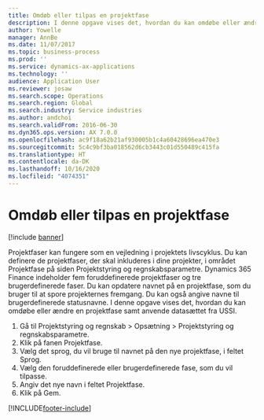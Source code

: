 ```yaml
---
title: Omdøb eller tilpas en projektfase
description: I denne opgave vises det, hvordan du kan omdøbe eller ændre en projektfase.
author: Yowelle
manager: AnnBe
ms.date: 11/07/2017
ms.topic: business-process
ms.prod: ''
ms.service: dynamics-ax-applications
ms.technology: ''
audience: Application User
ms.reviewer: josaw
ms.search.scope: Operations
ms.search.region: Global
ms.search.industry: Service industries
ms.author: andchoi
ms.search.validFrom: 2016-06-30
ms.dyn365.ops.version: AX 7.0.0
ms.openlocfilehash: ac9f18a62b21af930005b1c4a60428696ea470e3
ms.sourcegitcommit: 5c4c9bf3ba018562d6cb3443c01d550489c415fa
ms.translationtype: HT
ms.contentlocale: da-DK
ms.lasthandoff: 10/16/2020
ms.locfileid: "4074351"
---
```

# <a name="rename-or-modify-a-project-stage"></a>Omdøb eller tilpas en projektfase

[!include [banner](../../includes/banner.md)]

Projektfaser kan fungere som en vejledning i projektets livscyklus. Du kan definere de projektfaser, der skal inkluderes i dine projekter, i området Projektfase på siden Projektstyring og regnskabsparametre. Dynamics 365 Finance indeholder fem foruddefinerede projektfaser og tre brugerdefinerede faser. Du kan opdatere navnet på en projektfase, som du bruger til at spore projekternes fremgang. Du kan også angive navne til brugerdefinerede statusnavne. I denne opgave vises det, hvordan du kan omdøbe eller ændre en projektfase samt anvende datasættet fra USSI.

1. Gå til Projektstyring og regnskab > Opsætning > Projektstyring og regnskabsparametre.
2. Klik på fanen Projektfase.
3. Vælg det sprog, du vil bruge til navnet på den nye projektfase, i feltet Sprog.
4. Vælg den foruddefinerede eller brugerdefinerede fase, som du vil tilpasse. 
5. Angiv det nye navn i feltet Projektfase.
6. Klik på Gem.


[!INCLUDE[footer-include](../../includes/footer-banner.md)]